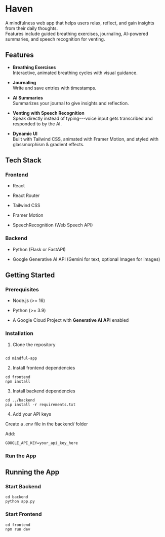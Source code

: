 Haven 
==============

A mindfulness web app that helps users relax, reflect, and gain insights from their daily thoughts.\
Features include guided breathing exercises, journaling, AI-powered summaries, and speech recognition for venting.

Features
----------

-   **Breathing Exercises** \
    Interactive, animated breathing cycles with visual guidance.

-   **Journaling** \
    Write and save entries with timestamps.

-   **AI Summaries** \
    Summarizes your journal to give insights and reflection.

-   **Venting with Speech Recognition** \
    Speak directly instead of typing---voice input gets transcribed and responded to by the AI.

-   **Dynamic UI** \
    Built with Tailwind CSS, animated with Framer Motion, and styled with glassmorphism & gradient effects.

Tech Stack
-------------

### Frontend

-   React

-   React Router

-   Tailwind CSS

-   Framer Motion

-   SpeechRecognition (Web Speech API)

### Backend

-   Python (Flask or FastAPI)

-   Google Generative AI API (Gemini for text, optional Imagen for images)

Getting Started
------------------

### Prerequisites

-   Node.js (>= 16)

-   Python (>= 3.9)

-   A Google Cloud Project with **Generative AI API** enabled

### Installation

1.  Clone the repository
   ```

cd mindful-app
```
2. Install frontend dependencies
```
cd frontend
npm install
```
3. Install backend dependencies
```
cd ../backend
pip install -r requirements.txt
```
4. Add your API keys

Create a .env file in the backend/ folder

Add:
```
GOOGLE_API_KEY=your_api_key_here
```

### Run the App
Running the App
---------------

### Start Backend
```
cd backend
python app.py
```
### Start Frontend
```
cd frontend
npm run dev
```
